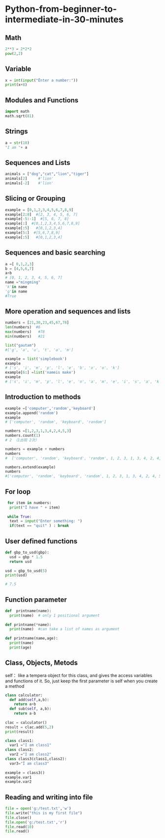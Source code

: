 # Python-from-beginner-to-intermediate-in-30-minutes

## Math
```py
2**3 = 2*2*2
pow(2,2)
```

## Variable
```py
x = int(input("Ënter a number:"))
print(x+8)
```

## Modules and Functions
```py
import math
math.sqrt(81)
```

## Strings
```py
a = str(18)
"I am "+ a
```

## Sequences and Lists
```py
animals = ["dog","cat","lion","tiger"]
animals[2]     #'lion'
animals[-2]    #'lion'
```

## Slicing or Grouping
```py
example = [0,1,2,3,4,5,6,7,8,9]
example[2:8]  #[2, 3, 4, 5, 6, 7]
example[-5:-1]  #[5, 6, 7, 8]
example[:]  #[0,1,2,3,4,5,6,7,8,9]
example[:5]   #[0,1,2,3,4]
example[5:]  #[5,6,7,8,9]
example[:5]   #[0,1,2,3,4]
```

## Sequences and basic searching

```py
a =[ 0,1,2,3]
b = [4,5,6,7]
a+b
# [0, 1, 2, 3, 4, 5, 6, 7]
name ="mingming"
'k'in name
'g'in name
#True
```

## More operation and sequences and lists
```py
numbers = [21,30,23,45,67,78]
len(numbers)  #6
max(numbers)   #78
min(numbers)   #21

list("gautam")
#['g', 'a', 'u', 't', 'a', 'm']

example = list('simplebook')
example
# ['s', 'i', 'm', 'p', 'l', 'e', 'b', 'o', 'o', 'k']
example[6:] =list('nameis make')
example
# ['s', 'i', 'm', 'p', 'l', 'e', 'n', 'a', 'm', 'e', 'i', 's', 'a', 'k', 'e']
```

## Introduction to methods
```py
example =['computer','random','keyboard']
example.append('random')
example
# ['computer', 'random', 'keyboard', 'random']

numbers =[1,2,3,1,3,4,2,4,5,3]
numbers.count(1)
# 2 （1出现 2次）

numbers = example + numbers
numbers
#  ['computer', 'random', 'keyboard', 'random', 1, 2, 3, 1, 3, 4, 2, 4, 5, 3]

numbers.extend(example)
numbers
#['computer', 'random', 'keyboard', 'random', 1, 2, 3, 1, 3, 4, 2, 4, 5, 3, 'computer','random', 'keyboard', 'random']
 ```
 
 ## For loop
```py
 for item in numbers:
  print("Ï have " + item)
  
 while True:
  text = input("Enter something: ")
  if(text == "quit" ) : break
```

## User defined functions
```py
def gbp_to_usd(gbp):
  usd = gbp * 1.5
  return usd
  
usd = gbp_to_usd(5)
print(usd)

# 7.5
```

## Function parameter
```py
def  printname(name):
  print(name)  # only 1 positional argument
  
def printname(*name):
  print(name)  #can take a list of names as argument
  
def printname(name,age):
  print(name)
  print(age)
```

## Class, Objects, Metods

self： like a tempera object for this class, and gives the access variables and functions of it. So, just keep the first parameter is self when you create a method
```py
class calculator:
  def add(self,a,b):
    return a+b
  def sub(self, a,b):
    return a-b
    
clac = calculator()
result = clac.add(5,2)
print(result)
```
```py
class class1:
  var1 ="I am class1"
class class2:
  var2 ="I am class2"
class class3(class1,class2):
  var3="Ï am class3"
  
example = class3()
example.var1
example.var2
```

## Reading and writing into file
```py
file = open('g:/test.txt','w')
file.write("this is my first file")
file.close()
file.open('g:/test.txt','r')
file.read(10)
file.read()
```


